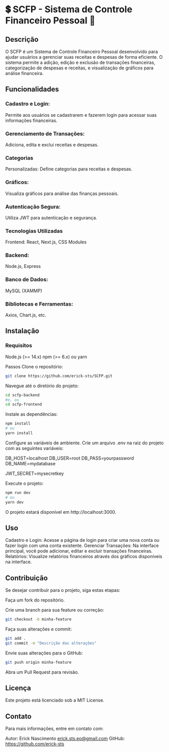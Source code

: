 # 💲 SCFP - Sistema de Controle Financeiro Pessoal 🚀
## Descrição

O SCFP é um Sistema de Controle Financeiro Pessoal desenvolvido para ajudar usuários a gerenciar suas receitas e despesas de forma eficiente. O sistema permite a adição, edição e exclusão de transações financeiras, categorização de despesas e receitas, e visualização de gráficos para análise financeira.

## Funcionalidades

### Cadastro e Login: 
Permite aos usuários se cadastrarem e fazerem login para acessar suas informações financeiras.

### Gerenciamento de Transações: 
Adiciona, edita e exclui receitas e despesas.

### Categorias 
Personalizadas: Define categorias para receitas e despesas.

### Gráficos: 
Visualiza gráficos para análise das finanças pessoais.

### Autenticação Segura: 
Utiliza JWT para autenticação e segurança.

### Tecnologias Utilizadas
Frontend: React, Next.js, CSS Modules

### Backend: 
Node.js, Express
### Banco de Dados: 
MySQL (XAMMP)

### Bibliotecas e Ferramentas:
Axios, Chart.js, etc.


## Instalação
### Requisitos

Node.js (>= 14.x)
npm (>= 6.x) ou yarn

Passos
Clone o repositório:

```bash
git clone https://github.com/erick-sts/SCFP.git
```
Navegue até o diretório do projeto:

```bash
cd scfp-backend
#e, ou
cd scfp-frontend
```
Instale as dependências:


```bash
npm install
# ou
yarn install
```
Configure as variáveis de ambiente. Crie um arquivo .env na raiz do projeto com as seguintes variáveis:


DB_HOST=localhost
DB_USER=root
DB_PASS=yourpassword
DB_NAME=mydatabase

JWT_SECRET=mysecretkey

Execute o projeto:

```bash
npm run dev
# ou
yarn dev
```
O projeto estará disponível em http://localhost:3000.

## Uso
Cadastro e Login: Acesse a página de login para criar uma nova conta ou fazer login com uma conta existente.
Gerenciar Transações: Na interface principal, você pode adicionar, editar e excluir transações financeiras.
Relatórios: Visualize relatórios financeiros através dos gráficos disponíveis na interface.

## Contribuição
Se desejar contribuir para o projeto, siga estas etapas:

Faça um fork do repositório.

Crie uma branch para sua feature ou correção:

```bash
git checkout -b minha-feature
```
Faça suas alterações e commit:

```bash
git add .
git commit -m "Descrição das alterações"
```
Envie suas alterações para o GitHub:

```bash
git push origin minha-feature
```
Abra um Pull Request para revisão.

## Licença
Este projeto está licenciado sob a MIT License.

## Contato
Para mais informações, entre em contato com:

Autor: Erick Nascimento erick.sts.eo@gmail.com
GitHub: https://github.com/erick-sts
